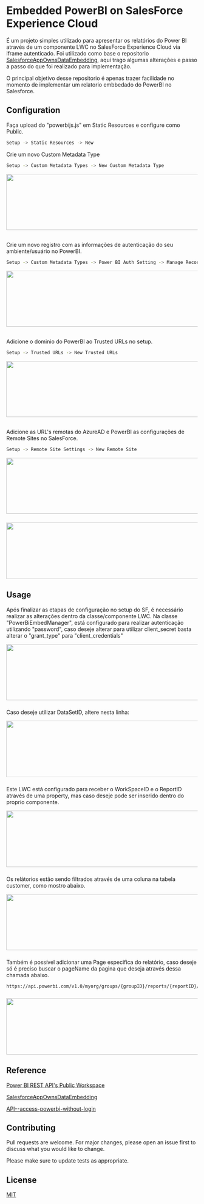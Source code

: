 # Embedded PowerBI on SalesForce Experience Cloud

É um projeto simples utilizado para apresentar os relatórios do Power BI através de um componente LWC no SalesForce Experience Cloud via iframe autenticado.
Foi utilizado como base o repositorio [SalesforceAppOwnsDataEmbedding](https://github.com/PowerBiDevCamp/SalesforceAppOwnsDataEmbedding), aqui trago algumas alterações e passo a passo do que foi realizado para implementação.

O principal objetivo desse repositorio é apenas trazer facilidade no momento de implementar um relatorio embbedado do PowerBI no Salesforce.


## Configuration

Faça upload do "powerbijs.js" em Static Resources e configure como Public.

```bash
Setup -> Static Resources -> New
```

Crie um novo Custom Metadata Type

```bash
Setup -> Custom Metadata Types -> New Custom Metadata Type 
```

<img src="images\readmestep1.png" style="width:6.24324in;height:1.53896in" />

##

Crie um novo registro com as informações de autenticação do seu ambiente/usuário no PowerBI.

```bash
Setup -> Custom Metadata Types -> Power BI Auth Setting -> Manage Records -> New 	
```

<img src="images\readmestep2.png" style="width:6.24324in;height:1.53896in" />

##

Adicione o dominio do PowerBI ao Trusted URLs no setup.

```bash
Setup -> Trusted URLs -> New Trusted URLs	
```
<img src="images\readmestep3.png" style="width:6.24324in;height:1.53896in" />

##

Adicione as URL's remotas do AzureAD e PowerBI as configurações de Remote Sites no SalesForce.

```bash
Setup -> Remote Site Settings -> New Remote Site	
```
<img src="images\readmestep4-1.png" style="width:6.24324in;height:1.53896in" />
 
###

<img src="images\readmestep4-2.png" style="width:6.24324in;height:1.53896in" />


## Usage

Após finalizar as etapas de configuração no setup do SF, é necessário realizar as alterações dentro da classe/componente LWC.
Na classe "PowerBiEmbedManager", está configurado para realizar autenticação utilizando "password", caso deseje alterar para utilizar client_secret basta alterar o "grant_type" para "client_credentials"

<img src="images\readmegranttype.png" style="width:6.24324in;height:1.53896in" />

###
Caso deseje utilizar DataSetID, altere nesta linha:

<img src="images\readmedatasetid.png" style="width:6.24324in;height:1.53896in" />

###
Este LWC está configurado para receber o WorkSpaceID e o ReportID através de uma property, mas caso deseje pode ser inserido dentro do proprio componente.

<img src="images\readmeworkspaceid.png" style="width:6.24324in;height:1.53896in" />

###
Os relátorios estão sendo filtrados através de uma coluna na tabela customer, como mostro abaixo.

<img src="images\readmefilter.png" style="width:6.24324in;height:1.53896in" />

###
Também é possível adicionar uma Page especifica do relatório, caso deseje só é preciso buscar o pageName da pagina que deseja através dessa chamada abaixo.
```bash
https://api.powerbi.com/v1.0/myorg/groups/{groupID}/reports/{reportID}/pages/
```
###
<img src="images\readmepagename.png" style="width:6.24324in;height:1.53896in" />



## Reference

[Power BI REST API's Public Workspace
](https://www.postman.com/power-bi/workspace/power-bi-rest-api-s-public-workspace/collection/3238008-03c5ba56-69a2-489c-af33-0ef101c577ec)

[SalesforceAppOwnsDataEmbedding](https://github.com/PowerBiDevCamp/SalesforceAppOwnsDataEmbedding)

[API--access-powerbi-without-login](https://github.com/athempeed/API--access-powerbi-without-login/tree/master)



## Contributing

Pull requests are welcome. For major changes, please open an issue first
to discuss what you would like to change.

Please make sure to update tests as appropriate.

## License

[MIT](https://choosealicense.com/licenses/mit/)
